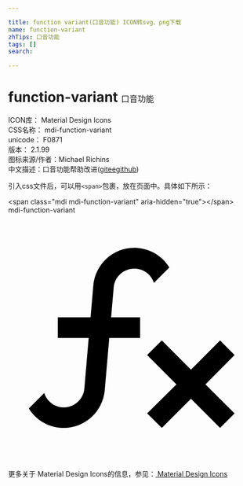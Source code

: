 ```yaml
---

title: function variant(口音功能) ICON转svg、png下载
name: function-variant
zhTips: 口音功能
tags: []
search: 

---
```


# function-variant  <small style="font-size: 60%;font-weight: 100">口音功能</small>


<div class="detail-page">
<p>
<span>
ICON库：
<span class="badge-secondary badge">Material Design Icons</span> 
</span>
<br/>
<span>
CSS名称：
<span class="badge-secondary badge">mdi-function-variant</span> 
</span>
<br/>
<span>
unicode：
<span class="badge-secondary badge">F0871</span> 
<copy-btn content='F0871' btn-title=""></copy-btn>
<copy-btn :content='String.fromCodePoint(parseInt("F0871", 16))' btn-title="复制U"></copy-btn>
</span>
<br/>
<span>
版本：
<span class="badge-secondary badge">2.1.99</span> 
</span>
<br/>
<span>图标来源/作者：<span class="badge-light badge">Michael Richins</span></span> 
<br/>
<span class="zh-detail">中文描述：<span class="badge-primary badge">口音功能</span><span class="help-link"><span>帮助改进</span>(<a href="https://gitee.com/liuwave/icon-helper/edit/master/json/material/function-variant.json" target="_blank" rel="noopener noreferrer">gitee</a><a href="https://github.com/liuwave/icon-helper/edit/master/json/material/function-variant.json" target="_blank" rel="noopener noreferrer">github</a></span>)</span><br/>
</p>
</div>
<div class="alert alert-dark">
  <i class="mdi mdi-function-variant mdi-48px"></i>
  <i class="mdi mdi-function-variant mdi-36px"></i>
  <i class="mdi mdi-function-variant mdi-24px"></i>
  <i class="mdi mdi-function-variant mdi-18px"></i>
</div>
<div>
  <p>引入css文件后，可以用<code>&lt;span&gt;</code>包裹，放在页面中。具体如下所示：    
  </p>
  <div class="alert alert-primary" style="font-size: 14px">
    &lt;span class="mdi mdi-function-variant" aria-hidden="true"&gt;&lt;/span&gt;
    <copy-btn content='<span class="mdi mdi-function-variant" aria-hidden="true"></span>'></copy-btn>
  </div>
  <div class="alert alert-secondary">
    <i class="mdi mdi-function-variant"
    style="font-size: 24px"
    aria-hidden="true"></i> mdi-function-variant
    <copy-btn content="mdi-function-variant" btn-title="复制图标名称"></copy-btn>
  </div>
</div>
<div id="svg" class="svg-wrap">
<svg xmlns="http://www.w3.org/2000/svg" viewBox="0 0 24 24"><path d="M12.42,5.29C11.32,5.19 10.35,6 10.25,7.11L10,10H12.82V12H9.82L9.38,17.07C9.18,19.27 7.24,20.9 5.04,20.7C3.79,20.59 2.66,19.9 2,18.83L3.5,17.33C3.83,18.38 4.96,18.97 6,18.63C6.78,18.39 7.33,17.7 7.4,16.89L7.82,12H4.82V10H8L8.27,6.93C8.46,4.73 10.39,3.1 12.6,3.28C13.86,3.39 15,4.09 15.66,5.17L14.16,6.67C13.91,5.9 13.23,5.36 12.42,5.29M22,13.65L20.59,12.24L17.76,15.07L14.93,12.24L13.5,13.65L16.35,16.5L13.5,19.31L14.93,20.72L17.76,17.89L20.59,20.72L22,19.31L19.17,16.5L22,13.65Z" /></svg>
</div>
<detail full-name='mdi-function-variant'></detail>
    
<div><p>更多关于 Material Design Icons的信息，参见：<a target="_blank" href="https://iconhelper.cn/material.html"> Material Design Icons</a>
</p></div>
